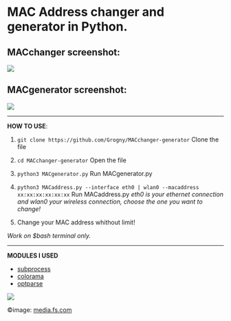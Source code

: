 <h1>MAC Address changer and generator in Python.</h1>

**MACchanger screenshot:**
-
<img src="https://github.com/Grogny/image-video-gif/blob/main/macaddress.png?raw=true">

**MACgenerator screenshot:**
-
<img src="https://github.com/Grogny/image-video-gif/blob/main/MACgenerator.png?raw=true">

---
**HOW TO USE**:

 1. ```git clone https://github.com/Grogny/MACchanger-generator``` Clone the file

 2. ```cd MACchanger-generator``` Open the file

 3. ```python3 MACgenerator.py``` Run MACgenerator.py
 
 4. ```python3 MACaddress.py --interface eth0 | wlan0 --macaddress xx:xx:xx:xx:xx:xx``` Run MACaddress.py
*eth0 is your ethernet connection and wlan0 your wireless connection, choose the one you want to change!*

 5. Change your MAC address whithout limit!

*Work on $bash terminal only.*

---
**MODULES I USED**

- <a href="https://docs.python.org/3/library/subprocess.html"> subprocess</a>
- <a href="https://super-devops.readthedocs.io/en/latest/misc.html"> colorama</a>
- <a href="https://docs.python.org/3/library/optparse.html"> optparse</a>
  
<img src="https://media.fs.com/images/community/upload/kindEditor/202104/12/l-adresse-mac-1618209718-GYzYSMPm46.jpg">

©image: <a href="https://media.fs.com">media.fs.com</a>
